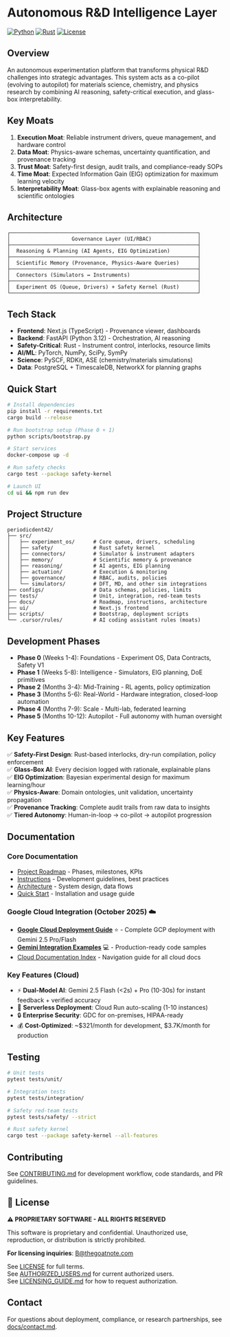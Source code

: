 # Autonomous R&D Intelligence Layer

[![Python](https://img.shields.io/badge/python-3.12+-blue.svg)](https://www.python.org/downloads/)
[![Rust](https://img.shields.io/badge/rust-1.70+-orange.svg)](https://www.rust-lang.org/)
[![License](https://img.shields.io/badge/license-PROPRIETARY-red.svg)](LICENSE)

## Overview

An autonomous experimentation platform that transforms physical R&D challenges into strategic advantages. This system acts as a co-pilot (evolving to autopilot) for materials science, chemistry, and physics research by combining AI reasoning, safety-critical execution, and glass-box interpretability.

## Key Moats

1. **Execution Moat**: Reliable instrument drivers, queue management, and hardware control
2. **Data Moat**: Physics-aware schemas, uncertainty quantification, and provenance tracking
3. **Trust Moat**: Safety-first design, audit trails, and compliance-ready SOPs
4. **Time Moat**: Expected Information Gain (EIG) optimization for maximum learning velocity
5. **Interpretability Moat**: Glass-box agents with explainable reasoning and scientific ontologies

## Architecture

```
┌─────────────────────────────────────────────────────────────┐
│                    Governance Layer (UI/RBAC)               │
├─────────────────────────────────────────────────────────────┤
│  Reasoning & Planning (AI Agents, EIG Optimization)         │
├─────────────────────────────────────────────────────────────┤
│  Scientific Memory (Provenance, Physics-Aware Queries)      │
├─────────────────────────────────────────────────────────────┤
│  Connectors (Simulators ↔ Instruments)                      │
├─────────────────────────────────────────────────────────────┤
│  Experiment OS (Queue, Drivers) + Safety Kernel (Rust)      │
└─────────────────────────────────────────────────────────────┘
```

## Tech Stack

- **Frontend**: Next.js (TypeScript) - Provenance viewer, dashboards
- **Backend**: FastAPI (Python 3.12) - Orchestration, AI reasoning
- **Safety-Critical**: Rust - Instrument control, interlocks, resource limits
- **AI/ML**: PyTorch, NumPy, SciPy, SymPy
- **Science**: PySCF, RDKit, ASE (chemistry/materials simulations)
- **Data**: PostgreSQL + TimescaleDB, NetworkX for planning graphs

## Quick Start

```bash
# Install dependencies
pip install -r requirements.txt
cargo build --release

# Run bootstrap setup (Phase 0 + 1)
python scripts/bootstrap.py

# Start services
docker-compose up -d

# Run safety checks
cargo test --package safety-kernel

# Launch UI
cd ui && npm run dev
```

## Project Structure

```
periodicdent42/
├── src/
│   ├── experiment_os/      # Core queue, drivers, scheduling
│   ├── safety/             # Rust safety kernel
│   ├── connectors/         # Simulator & instrument adapters
│   ├── memory/             # Scientific memory & provenance
│   ├── reasoning/          # AI agents, EIG planning
│   ├── actuation/          # Execution & monitoring
│   ├── governance/         # RBAC, audits, policies
│   └── simulators/         # DFT, MD, and other sim integrations
├── configs/                # Data schemas, policies, limits
├── tests/                  # Unit, integration, red-team tests
├── docs/                   # Roadmap, instructions, architecture
├── ui/                     # Next.js frontend
├── scripts/                # Bootstrap, deployment scripts
└── .cursor/rules/          # AI coding assistant rules (moats)
```

## Development Phases

- **Phase 0** (Weeks 1-4): Foundations - Experiment OS, Data Contracts, Safety V1
- **Phase 1** (Weeks 5-8): Intelligence - Simulators, EIG planning, DoE primitives
- **Phase 2** (Months 3-4): Mid-Training - RL agents, policy optimization
- **Phase 3** (Months 5-6): Real-World - Hardware integration, closed-loop automation
- **Phase 4** (Months 7-9): Scale - Multi-lab, federated learning
- **Phase 5** (Months 10-12): Autopilot - Full autonomy with human oversight

## Key Features

✅ **Safety-First Design**: Rust-based interlocks, dry-run compilation, policy enforcement  
✅ **Glass-Box AI**: Every decision logged with rationale, explainable plans  
✅ **EIG Optimization**: Bayesian experimental design for maximum learning/hour  
✅ **Physics-Aware**: Domain ontologies, unit validation, uncertainty propagation  
✅ **Provenance Tracking**: Complete audit trails from raw data to insights  
✅ **Tiered Autonomy**: Human-in-loop → co-pilot → autopilot progression  

## Documentation

### Core Documentation
- [Project Roadmap](docs/roadmap.md) - Phases, milestones, KPIs
- [Instructions](docs/instructions.md) - Development guidelines, best practices
- [Architecture](docs/architecture.md) - System design, data flows
- [Quick Start](docs/QUICKSTART.md) - Installation and usage guide

### Google Cloud Integration (October 2025) ☁️
- **[Google Cloud Deployment Guide](docs/google_cloud_deployment.md)** ⭐ - Complete GCP deployment with Gemini 2.5 Pro/Flash
- **[Gemini Integration Examples](docs/gemini_integration_examples.md)** 💻 - Production-ready code samples
- [Cloud Documentation Index](docs/README_CLOUD.md) - Navigation guide for all cloud docs

### Key Features (Cloud)
- ⚡ **Dual-Model AI**: Gemini 2.5 Flash (<2s) + Pro (10-30s) for instant feedback + verified accuracy
- 🚀 **Serverless Deployment**: Cloud Run auto-scaling (1-10 instances)
- 🔒 **Enterprise Security**: GDC for on-premises, HIPAA-ready
- 💰 **Cost-Optimized**: ~$321/month for development, $3.7K/month for production

## Testing

```bash
# Unit tests
pytest tests/unit/

# Integration tests
pytest tests/integration/

# Safety red-team tests
pytest tests/safety/ --strict

# Rust safety kernel
cargo test --package safety-kernel --all-features
```

## Contributing

See [CONTRIBUTING.md](CONTRIBUTING.md) for development workflow, code standards, and PR guidelines.

## 📄 License

**⚠️ PROPRIETARY SOFTWARE - ALL RIGHTS RESERVED**

This software is proprietary and confidential. Unauthorized use, reproduction, or distribution is strictly prohibited.

**For licensing inquiries**: B@thegoatnote.com

See [LICENSE](LICENSE) for full terms.  
See [AUTHORIZED_USERS.md](AUTHORIZED_USERS.md) for current authorized users.  
See [LICENSING_GUIDE.md](LICENSING_GUIDE.md) for how to request authorization.

## Contact

For questions about deployment, compliance, or research partnerships, see [docs/contact.md](docs/contact.md).

